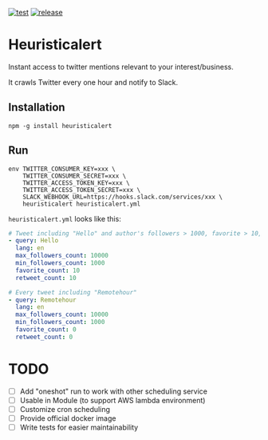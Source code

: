 [![test](https://github.com/remotehour/heuristicalert/actions/workflows/test.yml/badge.svg)](https://github.com/remotehour/heuristicalert/actions/workflows/test.yml)
[![release](https://github.com/remotehour/heuristicalert/actions/workflows/release.yml/badge.svg)](https://github.com/remotehour/heuristicalert/actions/workflows/release.yml)

# Heuristicalert

Instant access to twitter mentions relevant to your interest/business.

It crawls Twitter every one hour and notify to Slack.

## Installation

```
npm -g install heuristicalert
```

## Run

```
env TWITTER_CONSUMER_KEY=xxx \
    TWITTER_CONSUMER_SECRET=xxx \
    TWITTER_ACCESS_TOKEN_KEY=xxx \
    TWITTER_ACCESS_TOKEN_SECRET=xxx \
    SLACK_WEBHOOK_URL=https://hooks.slack.com/services/xxx \
    heuristicalert heuristicalert.yml
```

`heuristicalert.yml` looks like this:

```yaml
# Tweet including "Hello" and author's followers > 1000, favorite > 10, retweet > 10
- query: Hello
  lang: en
  max_followers_count: 10000
  min_followers_count: 1000
  favorite_count: 10
  retweet_count: 10

# Every tweet including "Remotehour"
- query: Remotehour
  lang: en
  max_followers_count: 10000
  min_followers_count: 1000
  favorite_count: 0
  retweet_count: 0
```

# TODO

- [ ] Add "oneshot" run to work with other scheduling service
- [ ] Usable in Module (to support AWS lambda environment)
- [ ] Customize cron scheduling
- [ ] Provide official docker image
- [ ] Write tests for easier maintainability
